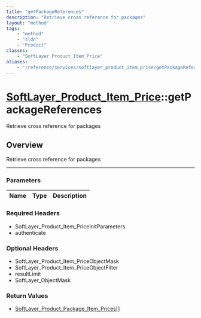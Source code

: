 ```yaml
---
title: "getPackageReferences"
description: "Retrieve cross reference for packages"
layout: "method"
tags:
    - "method"
    - "sldn"
    - "Product"
classes:
    - "SoftLayer_Product_Item_Price"
aliases:
    - "/reference/services/softlayer_product_item_price/getPackageReferences"
---
```

# [SoftLayer_Product_Item_Price](/reference/services/SoftLayer_Product_Item_Price)::getPackageReferences

Retrieve cross reference for packages


## Overview 
Retrieve cross reference for packages

-----

### Parameters 
|Name | Type | Description |
| --- | --- | --- |


### Required Headers
* SoftLayer_Product_Item_PriceInitParameters
* authenticate


### Optional Headers
* SoftLayer_Product_Item_PriceObjectMask
* SoftLayer_Product_Item_PriceObjectFilter
* resultLimit
* SoftLayer_ObjectMask

### Return Values
* <a href='/reference/datatypes/SoftLayer_Product_Package_Item_Prices'>SoftLayer_Product_Package_Item_Prices[] </a>




